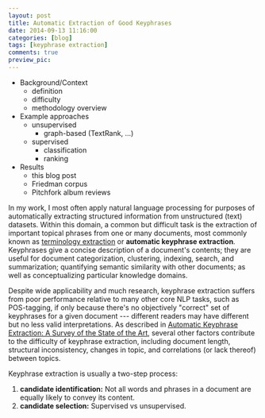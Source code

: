 ```yaml
---
layout: post
title: Automatic Extraction of Good Keyphrases
date: 2014-09-13 11:16:00
categories: [blog]
tags: [keyphrase extraction]
comments: true
preview_pic: 
---
```


- Background/Context
    + definition
    + difficulty
    + methodology overview
- Example approaches
    + unsupervised
        * graph-based (TextRank, ...)
    + supervised
        * classification
        * ranking
- Results
    + this blog post
    + Friedman corpus
    + Pitchfork album reviews

In my work, I most often apply natural language processing for purposes of automatically extracting structured information from unstructured (text) datasets. Within this domain, a common but difficult task is the extraction of important topical phrases from one or many documents, most commonly known as [terminology extraction](http://en.wikipedia.org/wiki/Terminology_extraction) or __automatic keyphrase extraction__. Keyphrases give a concise description of a document's contents; they are useful for document categorization, clustering, indexing, search, and summarization; quantifying semantic similarity with other documents; as well as conceptualizing particular knowledge domains.

Despite wide applicability and much research, keyphrase extraction suffers from poor performance relative to many other core NLP tasks, such as POS-tagging, if only because there's no objectively "correct" set of keyphrases for a given document --- different readers may have different but no less valid interpretations. As described in [Automatic Keyphrase Extraction: A Survey of the State of the Art](http://www.hlt.utdallas.edu/~saidul/acl14.pdf), several other factors contribute to the difficulty of keyphrase extraction, including document length, structural inconsistency, changes in topic, and correlations (or lack thereof) between topics.

Keyphrase extraction is usually a two-step process:

1. __candidate identification:__ Not all words and phrases in a document are equally likely to convey its content.
2. __candidate selection:__ Supervised vs unsupervised.


































